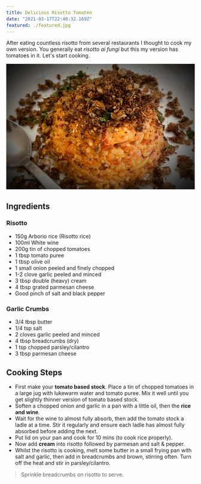 ```yaml
---
title: Delicious Risotto Tomaten
date: "2021-03-17T22:40:32.169Z"
featured: ./featured.jpg
---
```

After eating countless risotto from several restaurants I thought to cook my own version. You generally eat *risotto ai fungi* but this my version has tomatoes in it. Let's start cooking.

![Recipe risotto tomaten](./final-recipe.jpg)

## Ingredients

### Risotto
- 150g Arborio rice (Risotto rice)
- 100ml White wine
- 200g tin of chopped tomatoes
- 1 tbsp tomato puree
- 1 tbsp olive oil
- 1 small onion peeled and finely chopped
- 1-2 clove garlic peeled and minced
- 3 tbsp double (heavy) cream
- 4 tbsp grated parmesan cheese
- Good pinch of salt and black pepper

### Garlic Crumbs
- 3/4 tbsp butter
- 1/4 tsp salt
- 2 cloves garlic peeled and minced
- 4 tbsp breadcrumbs (dry)
- 1 tsp chopped parsley/cilantro
- 3 tbsp parmesan cheese

## Cooking Steps
- First make your **tomato based stock**. Place a tin of chopped tomatoes in a large jug with lukewarm water and tomato puree. Mix it well until you get slightly thinner version of tomato based stock.
- Soften a chopped onion and garlic in a pan with a little oil, then the **rice and wine**.
- Wait for the wine to almost fully absorb, then add the tomato stock a ladle at a time. Stir it regularly and ensure each ladle has almost fully absorbed before adding the next.
- Put lid on your pan and cook for 10 mins (to cook rice properly).
- Now add **cream** into risotto followed by parmesan and salt & pepper.
- Whilst the risotto is cooking, melt some butter in a small frying pan with salt and garlic, then add in breadcrumbs and brown, stirring often. Turn off the heat and stir in parsley/cilantro.

> Sprinkle breadcrumbs on risotto to serve.
